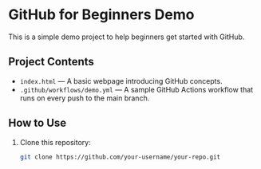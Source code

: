 # GitHub for Beginners Demo

This is a simple demo project to help beginners get started with GitHub.

## Project Contents

- `index.html` — A basic webpage introducing GitHub concepts.
- `.github/workflows/demo.yml` — A sample GitHub Actions workflow that runs on every push to the main branch.

## How to Use

1. Clone this repository:
   ```bash
   git clone https://github.com/your-username/your-repo.git


